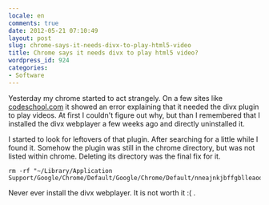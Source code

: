 ```yaml
---
locale: en
comments: true
date: 2012-05-21 07:10:49
layout: post
slug: chrome-says-it-needs-divx-to-play-html5-video
title: Chrome says it needs divx to play html5 video?
wordpress_id: 924
categories:
- Software
---
```


Yesterday my chrome started to act strangely. On a few sites like
[codeschool.com](http://codeschool.com) it showed an error explaining that it
needed the divx plugin to play videos. At first I couldn't figure out why, but
than I remembered that I installed the divx webplayer a few weeks ago and
directly uninstalled it. 

I started to look for leftovers of that plugin. After searching for a little
while I found it. Somehow the plugin was still in the chrome directory, but was
not listed within chrome. Deleting its directory was the final fix for it.

```
rm -rf "~/Library/Application Support/Google/Chrome/Default/Google/Chrome/Default/nneajnkjbffgblleaoojgaacokifdkhm"
```

Never ever install the divx webplayer. It is not worth it :( .

